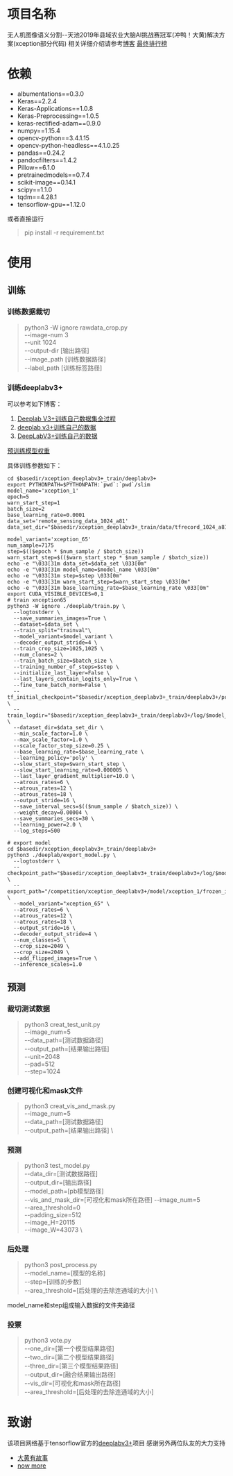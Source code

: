 # 项目名称

无人机图像语义分割--天池2019年县域农业大脑AI挑战赛冠军(冲鸭！大黄)解决方案(xception部分代码)
相关详细介绍请参考[博客](https://blog.csdn.net/qq_21407487/article/details/102326264)
[最终排行榜](https://tianchi.aliyun.com/competition/entrance/231717/rankingList)
# 依赖

* albumentations==0.3.0
* Keras==2.2.4
* Keras-Applications==1.0.8
* Keras-Preprocessing==1.0.5
* keras-rectified-adam==0.9.0
* numpy==1.15.4
* opencv-python==3.4.1.15
* opencv-python-headless==4.1.0.25
* pandas==0.24.2
* pandocfilters==1.4.2
* Pillow==6.1.0
* pretrainedmodels==0.7.4
* scikit-image==0.14.1
* scipy==1.1.0
* tqdm==4.28.1
* tensorflow-gpu==1.12.0

或者直接运行
> pip install -r requirement.txt

# 使用
## 训练
### 训练数据裁切
> python3 -W ignore rawdata_crop.py \
--image-num 3 \
--unit 1024 \
--output-dir [输出路径] \
--image_path [训练数据路径] \
--label_path [训练标签路径]
### 训练deeplabv3+
可以参考如下博客：
1. [Deeplab V3+训练自己数据集全过程](https://blog.csdn.net/jairana/article/details/83900226)
2. [deeplab v3+训练自己的数据](https://blog.csdn.net/ncloveqy/article/details/82285106)
3. [DeepLabV3+训练自己的数据](https://blog.csdn.net/PNAN222/article/details/89450711)

[预训练模型权重](http://download.tensorflow.org/models/deeplab_cityscapes_xception71_trainvalfine_2018_09_08.tar.gz)

具体训练参数如下：
```shell
cd $basedir/xception_deeplabv3+_train/deeplabv3+
export PYTHONPATH=$PYTHONPATH:`pwd`:`pwd`/slim
model_name='xception_1'
epoch=5
warn_start_step=1
batch_size=2
base_learning_rate=0.0001
data_set='remote_sensing_data_1024_a81'
data_set_dir="$basedir/xception_deeplabv3+_train/data/tfrecord_1024_a81"

model_variant='xception_65'
num_sample=7175
step=$(($epoch * $num_sample / $batch_size))
warn_start_step=$(($warn_start_step * $num_sample / $batch_size))
echo -e "\033[31m data_set=$data_set \033[0m"
echo -e "\033[31m model_name=$model_name \033[0m"
echo -e "\033[31m step=$step \033[0m"
echo -e "\033[31m warn_start_step=$warn_start_step \033[0m"
echo -e "\033[31m base_learning_rate=$base_learning_rate \033[0m"
export CUDA_VISIBLE_DEVICES=0,1
# train xnception65
python3 -W ignore ./deeplab/train.py \
  --logtostderr \
  --save_summaries_images=True \
  --dataset=$data_set \
  --train_split="trainval"\
  --model_variant=$model_variant \
  --decoder_output_stride=4 \
  --train_crop_size=1025,1025 \
  --num_clones=2 \
  --train_batch_size=$batch_size \
  --training_number_of_steps=$step \
  --initialize_last_layer=False \
  --last_layers_contain_logits_only=True \
  --fine_tune_batch_norm=False \
  --tf_initial_checkpoint="$basedir/xception_deeplabv3+_train/deeplabv3+/pretrain_model/deeplabv3_pascal_trainval_2018_01_04/deeplabv3_pascal_trainval/model.ckpt" \
  --train_logdir="$basedir/xception_deeplabv3+_train/deeplabv3+/log/$model_name" \
  --dataset_dir=$data_set_dir \
  --min_scale_factor=1.0 \
  --max_scale_factor=1.0 \
  --scale_factor_step_size=0.25 \
  --base_learning_rate=$base_learning_rate \
  --learning_policy='poly' \
  --slow_start_step=$warn_start_step \
  --slow_start_learning_rate=0.000005 \
  --last_layer_gradient_multiplier=10.0 \
  --atrous_rates=6 \
  --atrous_rates=12 \
  --atrous_rates=18 \
  --output_stride=16 \
  --save_interval_secs=$(($num_sample / $batch_size)) \
  --weight_decay=0.00004 \
  --save_summaries_secs=30 \
  --learning_power=2.0 \
  --log_steps=500

# export model
cd $basedir/xception_deeplabv3+_train/deeplabv3+
python3 ./deeplab/export_model.py \
  --logtostderr \
  --checkpoint_path="$basedir/xception_deeplabv3+_train/deeplabv3+/log/$model_name/model.ckpt-$step" \
  --export_path="/competition/xception_deeplabv3+/model/xception_1/frozen_inference_graph.pb" \
  --model_variant="xception_65" \
  --atrous_rates=6 \
  --atrous_rates=12 \
  --atrous_rates=18 \
  --output_stride=16 \
  --decoder_output_stride=4 \
  --num_classes=5 \
  --crop_size=2049 \
  --crop_size=2049 \
  --add_flipped_images=True \
  --inference_scales=1.0

```

## 预测

### 裁切测试数据
> python3 creat_test_unit.py \
--image_num=5 \
--data_path=[测试数据路径] \
--output_path=[结果输出路径] \
--unit=2048 \
--pad=512 \
--step=1024

### 创建可视化和mask文件
> python3 creat_vis_and_mask.py \
--image_num=5 \
--data_path=[测试数据路径] \
--output_path=[结果输出路径] \

### 预测

>python3 test_model.py \
--data_dir=[测试数据路径] \
--output_dir=[输出路径] \
--model_path=[pb模型路径] \
--vis_and_mask_dir=[可视化和mask所在路径]
--image_num=5 \
--area_threshold=0 \
--padding_size=512 \
--image_H=20115 \
--image_W=43073 \

### 后处理

> python3 post_process.py \
--model_name=[模型的名称] \
--step=[训练的步数] \
--area_threshold=[后处理的去除连通域的大小] \

model_name和step组成输入数据的文件夹路径
### 投票

> python3 vote.py \
--one_dir=[第一个模型结果路径] \
--two_dir=[第二个模型结果路径] \
--three_dir=[第三个模型结果路径] \
--output_dir=[融合结果输出路径] \
--vis_dir=[可视化和mask所在路径] \
--area_threshold=[后处理的去除连通域的大小]

# 致谢
该项目网络基于tensorflow官方的[deeplabv3+](https://github.com/tensorflow/models/tree/master/research/deeplab)项目
感谢另外两位队友的大力支持
* [大黄有故事](https://tianchi.aliyun.com/home/science/scienceDetail?userId=1095279178743)
* [now more](https://tianchi.aliyun.com/home/science/scienceDetail?userId=1095279428856)

